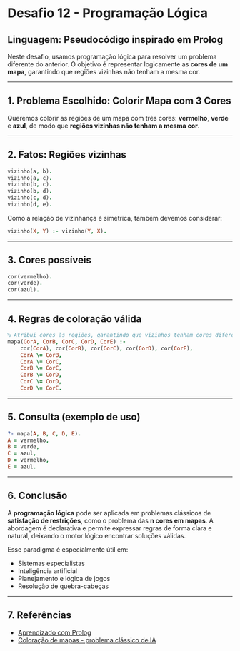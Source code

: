 
# Desafio 12 - Programação Lógica

## Linguagem: Pseudocódigo inspirado em Prolog

Neste desafio, usamos programação lógica para resolver um problema diferente do anterior. O objetivo é representar logicamente as **cores de um mapa**, garantindo que regiões vizinhas não tenham a mesma cor.

---

## 1. Problema Escolhido: Colorir Mapa com 3 Cores

Queremos colorir as regiões de um mapa com três cores: **vermelho**, **verde** e **azul**, de modo que **regiões vizinhas não tenham a mesma cor**.

---

## 2. Fatos: Regiões vizinhas

```prolog
vizinho(a, b).
vizinho(a, c).
vizinho(b, c).
vizinho(b, d).
vizinho(c, d).
vizinho(d, e).
```

Como a relação de vizinhança é simétrica, também devemos considerar:

```prolog
vizinho(X, Y) :- vizinho(Y, X).
```

---

## 3. Cores possíveis

```prolog
cor(vermelho).
cor(verde).
cor(azul).
```

---

## 4. Regras de coloração válida

```prolog
% Atribui cores às regiões, garantindo que vizinhos tenham cores diferentes
mapa(CorA, CorB, CorC, CorD, CorE) :-
    cor(CorA), cor(CorB), cor(CorC), cor(CorD), cor(CorE),
    CorA \= CorB,
    CorA \= CorC,
    CorB \= CorC,
    CorB \= CorD,
    CorC \= CorD,
    CorD \= CorE.
```

---

## 5. Consulta (exemplo de uso)

```prolog
?- mapa(A, B, C, D, E).
A = vermelho,
B = verde,
C = azul,
D = vermelho,
E = azul.
```

---

## 6. Conclusão

A **programação lógica** pode ser aplicada em problemas clássicos de **satisfação de restrições**, como o problema das **n cores em mapas**. A abordagem é declarativa e permite expressar regras de forma clara e natural, deixando o motor lógico encontrar soluções válidas.

Esse paradigma é especialmente útil em:

- Sistemas especialistas
- Inteligência artificial
- Planejamento e lógica de jogos
- Resolução de quebra-cabeças

---

## 7. Referências

- [Aprendizado com Prolog](https://www.learnprolognow.org/)
- [Coloração de mapas - problema clássico de IA](https://en.wikipedia.org/wiki/Map_coloring)
